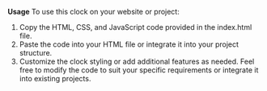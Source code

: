 **Usage**
To use this clock on your website or project:

1. Copy the HTML, CSS, and JavaScript code provided in the index.html file.
2. Paste the code into your HTML file or integrate it into your project structure.
3. Customize the clock styling or add additional features as needed.
Feel free to modify the code to suit your specific requirements or integrate it into existing projects.


